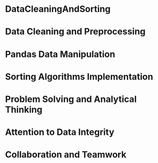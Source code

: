# DataCleaningAndSorting
# Data Cleaning and Preprocessing
# Pandas Data Manipulation
# Sorting Algorithms Implementation
# Problem Solving and Analytical Thinking
# Attention to Data Integrity
# Collaboration and Teamwork
